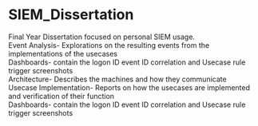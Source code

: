 # SIEM_Dissertation
Final Year Dissertation focused on personal SIEM usage.
<br /> Event Analysis- Explorations on the resulting events from the implementations of the usecases 
<br /> Dashboards- contain the logon ID event ID correlation and Usecase rule trigger screenshots
<br /> Architecture- Describes the machines and how they communicate
<br /> Usecase Implementation- Reports on how the usecases are implemented and verification of their function
<br /> Dashboards- contain the logon ID event ID correlation and Usecase rule trigger screenshots
